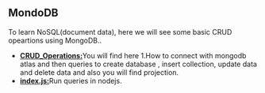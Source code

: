 ## MondoDB 

To learn NoSQL(document data), here we will see some basic CRUD opeartions using MongoDB..

- [**CRUD_Operations:**](https://github.com/aiman-syeda/Triweb-Learning/blob/main/MongoDB/createdb.txt)You will find here 1.How to connect with mongodb atlas and then queries to create database , insert collection, update data and delete data and also you will find projection.
- [**index.js:**](https://github.com/aiman-syeda/Triweb-Learning/blob/main/MongoDB/index.js)Run queries in nodejs.
